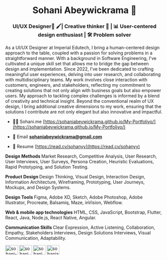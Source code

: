 <h1 align="center"> Sohani Abeywickrama 👋</h1>
<h3 align="center">UI/UX Designer🎨 🖌️| Creative thinker 🧠 | 📊 User-centered design enthusiast | 🛠️ Problem solver</h3>



 As a UI/UX Designer at Imperial Edutech, I bring a human-centered design approach to the table, coupled with a passion for solving problems in a straightforward manner. With a background in Software Engineering, I've cultivated a unique skill set that allows me to bridge the gap between design and implementation. Since 2022, I've been dedicated to crafting meaningful user experiences, delving into user research, and collaborating with multidisciplinary teams. My work involves close interaction with customers, engineers, and stakeholders, reflecting my commitment to creating solutions that not only align with business goals but also empower users. My approach to tackling complex challenges is informed by a blend of creativity and technical insight. Beyond the conventional realm of UX design, I bring additional creative dimensions to my work, ensuring that the solutions I contribute are not only elegant but also innovative and impactful.



- 👨‍💻 Sohani.me [https://sohaniabeywickrama.github.io/My-Portfoliyo/](https://sohaniabeywickrama.github.io/My-Portfoliyo/)

- 📧 Email **sohaniabeywickrama@gmail.com**

- 📄 Resume [https://read.cv/sohanyy](https://read.cv/sohanyy)

 <b>Design Methods </b>
Market Research, Competitive Analysis, User Research, User Interviews, User Surveys, Persona Creation, Heuristic Evaluations, Rapid
Prototyping, and Solution Testing.

<b> Product Design </b>
Design Thinking, Visual Design, Interaction Design, Information Architecture, Wireframing, Prototyping, User Journeys, Mockups, and
Design Systems.

<b> Design Tools </b>
Figma, Adobe XD, Sketch, Adobe Photoshop, Adobe Illustrator, Procreate, Balsamiq, Maze, inVision, Webflow.

<b> Web & mobile app technologies </b>
HTML, CSS, JavaScript, Bootstrap, Flutter, React, Java, Node.js, React Native, Angular.

<b> Communication Skills </b>
Clear Expression, Active Listening, Collaboration, Empathy, Stakeholders Interviews, Design Solutions Interviews, Visual Communication, Adaptability.


<p align="left">
<a href="https://linkedin.com/in/sohani-abeywickrama" target="blank"><img align="center" src="https://raw.githubusercontent.com/rahuldkjain/github-profile-readme-generator/master/src/images/icons/Social/linked-in-alt.svg" alt="sohani-abeywickrama" height="30" width="40" /></a>
<a href="https://fb.com/sohani abeywickrama" target="blank"><img align="center" src="https://raw.githubusercontent.com/rahuldkjain/github-profile-readme-generator/master/src/images/icons/Social/facebook.svg" alt="sohani abeywickrama" height="30" width="40" /></a>
<a href="https://instagram.com/sohani abeywickrama" target="blank"><img align="center" src="https://raw.githubusercontent.com/rahuldkjain/github-profile-readme-generator/master/src/images/icons/Social/instagram.svg" alt="sohani abeywickrama" height="30" width="40" /></a>
<a href="https://www.behance.net/sohaniabeywic" target="blank"><img align="center" src="https://raw.githubusercontent.com/rahuldkjain/github-profile-readme-generator/master/src/images/icons/Social/behance.svg" alt="sohaniabeywic" height="30" width="40" /></a>
</p>








